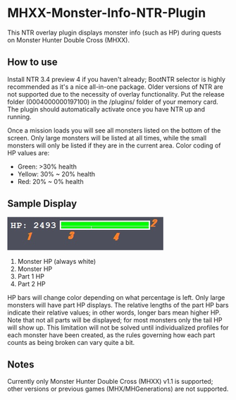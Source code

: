 # MHXX-Monster-Info-NTR-Plugin

This NTR overlay plugin displays monster info (such as HP) during quests on Monster Hunter Double Cross (MHXX).

## How to use

Install NTR 3.4 preview 4 if you haven't already; BootNTR selector is highly recommended as it's a nice all-in-one package. Older versions of NTR are not supported due to the necessity of overlay functionality. Put the release folder (0004000000197100) in the /plugins/ folder of your memory card. The plugin should automatically activate once you have NTR up and running.

Once a mission loads you will see all monsters listed on the bottom of the screen. Only large monsters will be listed at all times, while the small monsters will only be listed if they are in the current area. Color coding of HP values are:
- Green: >30% health
- Yellow: 30% ~ 20% health
- Red: 20% ~ 0% health

## Sample Display

![Alt text](/example.jpg?raw=true "Optional Title")

1. Monster HP (always white)
2. Monster HP
3. Part 1 HP
4. Part 2 HP

HP bars will change color depending on what percentage is left. Only large monsters will have part HP displays. The relative lengths of the part HP bars indicate their relative values; in other words, longer bars mean higher HP. Note that not all parts will be displayed; for most monsters only the tail HP will show up. This limitation will not be solved until individualized profiles for each monster have been created, as the rules governing how each part counts as being broken can vary quite a bit.

## Notes

Currently only Monster Hunter Double Cross (MHXX) v1.1 is supported; other versions or previous games (MHX/MHGenerations) are not supported.
